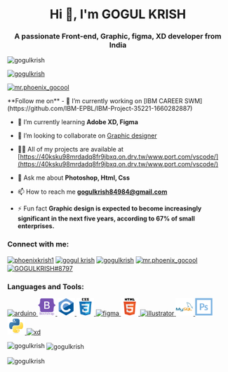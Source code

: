 <h1 align="center">Hi 👋, I'm GOGUL KRISH</h1>
<h3 align="center">A passionate Front-end, Graphic, figma, XD developer from India</h3>

<p align="left"> <img src="https://komarev.com/ghpvc/?username=gogulkrish&label=Profile%20views&color=0e75b6&style=flat" alt="gogulkrish" /> </p>

<p align="left"> <a href="https://github.com/ryo-ma/github-profile-trophy"><img src="https://github-profile-trophy.vercel.app/?username=gogulkrish" alt="gogulkrish" /></a> </p>

<p align="left"> <a href="https://instagram.com/mr.phoenix_gocool" target="blank"><img  src="https://raw.githubusercontent.com/rahuldkjain/github-profile-readme-generator/master/src/images/icons/Social/instagram.svg" alt="mr.phoenix_gocool" height="30" width="40" /></a> </p> **Follow me on**
- 🔭 I’m currently working on [IBM CAREER SWM](https://github.com/IBM-EPBL/IBM-Project-35221-1660282887)

- 🌱 I’m currently learning **Adobe XD, Figma**

- 👯 I’m looking to collaborate on [Graphic designer](https://www.instagram.com/mr.phoenix_gocool/)

- 👨‍💻 All of my projects are available at [https://40ksku98mrdadq8fr9jbxq.on.drv.tw/www.port.com/vscode/](https://40ksku98mrdadq8fr9jbxq.on.drv.tw/www.port.com/vscode/)

- 💬 Ask me about **Photoshop, Html, Css**

- 📫 How to reach me **gogulkrish84984@gmail.com**

- ⚡ Fun fact **Graphic design is expected to become increasingly significant in the next five years, according to 67% of small enterprises.**

<h3 align="left">Connect with me:</h3>
<p align="left">
<a href="https://twitter.com/phoenixkrish1" target="blank"><img align="center" src="https://raw.githubusercontent.com/rahuldkjain/github-profile-readme-generator/master/src/images/icons/Social/twitter.svg" alt="phoenixkrish1" height="30" width="40" /></a>
<a href="https://linkedin.com/in/gogul krish" target="blank"><img align="center" src="https://raw.githubusercontent.com/rahuldkjain/github-profile-readme-generator/master/src/images/icons/Social/linked-in-alt.svg" alt="gogul krish" height="30" width="40" /></a>
<a href="https://fb.com/gogulkrish" target="blank"><img align="center" src="https://raw.githubusercontent.com/rahuldkjain/github-profile-readme-generator/master/src/images/icons/Social/facebook.svg" alt="gogulkrish" height="30" width="40" /></a>
<a href="https://instagram.com/mr.phoenix_gocool" target="blank"><img align="center" src="https://raw.githubusercontent.com/rahuldkjain/github-profile-readme-generator/master/src/images/icons/Social/instagram.svg" alt="mr.phoenix_gocool" height="30" width="40" /></a>
<a href="https://discord.gg/GOGULKRISH#8797" target="blank"><img align="center" src="https://raw.githubusercontent.com/rahuldkjain/github-profile-readme-generator/master/src/images/icons/Social/discord.svg" alt="GOGULKRISH#8797" height="30" width="40" /></a>
</p>

<h3 align="left">Languages and Tools:</h3>
<p align="left"> <a href="https://www.arduino.cc/" target="_blank" rel="noreferrer"> <img src="https://cdn.worldvectorlogo.com/logos/arduino-1.svg" alt="arduino" width="40" height="40"/> </a> <a href="https://getbootstrap.com" target="_blank" rel="noreferrer"> <img src="https://raw.githubusercontent.com/devicons/devicon/master/icons/bootstrap/bootstrap-plain-wordmark.svg" alt="bootstrap" width="40" height="40"/> </a> <a href="https://www.cprogramming.com/" target="_blank" rel="noreferrer"> <img src="https://raw.githubusercontent.com/devicons/devicon/master/icons/c/c-original.svg" alt="c" width="40" height="40"/> </a> <a href="https://www.w3schools.com/css/" target="_blank" rel="noreferrer"> <img src="https://raw.githubusercontent.com/devicons/devicon/master/icons/css3/css3-original-wordmark.svg" alt="css3" width="40" height="40"/> </a> <a href="https://www.figma.com/" target="_blank" rel="noreferrer"> <img src="https://www.vectorlogo.zone/logos/figma/figma-icon.svg" alt="figma" width="40" height="40"/> </a> <a href="https://www.w3.org/html/" target="_blank" rel="noreferrer"> <img src="https://raw.githubusercontent.com/devicons/devicon/master/icons/html5/html5-original-wordmark.svg" alt="html5" width="40" height="40"/> </a> <a href="https://www.adobe.com/in/products/illustrator.html" target="_blank" rel="noreferrer"> <img src="https://www.vectorlogo.zone/logos/adobe_illustrator/adobe_illustrator-icon.svg" alt="illustrator" width="40" height="40"/> </a> <a href="https://www.mysql.com/" target="_blank" rel="noreferrer"> <img src="https://raw.githubusercontent.com/devicons/devicon/master/icons/mysql/mysql-original-wordmark.svg" alt="mysql" width="40" height="40"/> </a> <a href="https://www.photoshop.com/en" target="_blank" rel="noreferrer"> <img src="https://raw.githubusercontent.com/devicons/devicon/master/icons/photoshop/photoshop-line.svg" alt="photoshop" width="40" height="40"/> </a> <a href="https://www.python.org" target="_blank" rel="noreferrer"> <img src="https://raw.githubusercontent.com/devicons/devicon/master/icons/python/python-original.svg" alt="python" width="40" height="40"/> </a> <a href="https://www.adobe.com/products/xd.html" target="_blank" rel="noreferrer"> <img src="https://cdn.worldvectorlogo.com/logos/adobe-xd.svg" alt="xd" width="40" height="40"/> </a> </p>

<p><img align="left" src="https://github-readme-stats.vercel.app/api/top-langs?username=gogulkrish&show_icons=true&locale=en&layout=compact" alt="gogulkrish" /></p>

<p>&nbsp;<img align="center" src="https://github-readme-stats.vercel.app/api?username=gogulkrish&show_icons=true&locale=en" alt="gogulkrish" /></p>

<p><img align="center" src="https://github-readme-streak-stats.herokuapp.com/?user=gogulkrish&" alt="gogulkrish" /></p>
